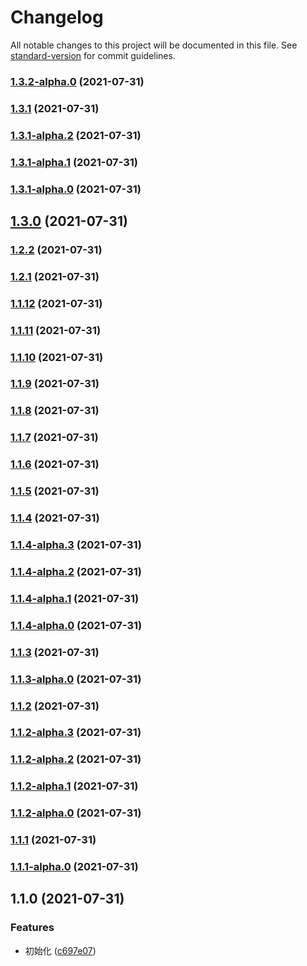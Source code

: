 # Changelog

All notable changes to this project will be documented in this file. See [standard-version](https://github.com/conventional-changelog/standard-version) for commit guidelines.

### [1.3.2-alpha.0](https://github.com/zzfn/wahaha/compare/v1.3.1...v1.3.2-alpha.0) (2021-07-31)

### [1.3.1](https://github.com/zzfn/wahaha/compare/v1.3.1-alpha.2...v1.3.1) (2021-07-31)

### [1.3.1-alpha.2](https://github.com/zzfn/wahaha/compare/v1.3.1-alpha.1...v1.3.1-alpha.2) (2021-07-31)

### [1.3.1-alpha.1](https://github.com/zzfn/wahaha/compare/v1.3.1-alpha.0...v1.3.1-alpha.1) (2021-07-31)

### [1.3.1-alpha.0](https://github.com/zzfn/wahaha/compare/v1.3.0...v1.3.1-alpha.0) (2021-07-31)

## [1.3.0](https://github.com/zzfn/wahaha/compare/v1.2.2...v1.3.0) (2021-07-31)

### [1.2.2](https://github.com/zzfn/wahaha/compare/v1.2.1...v1.2.2) (2021-07-31)

### [1.2.1](https://github.com/zzfn/wahaha/compare/v1.2.0...v1.2.1) (2021-07-31)

### [1.1.12](https://github.com/zzfn/wahaha/compare/v1.1.11...v1.1.12) (2021-07-31)

### [1.1.11](https://github.com/zzfn/wahaha/compare/v1.1.10...v1.1.11) (2021-07-31)

### [1.1.10](https://github.com/zzfn/wahaha/compare/v1.1.9...v1.1.10) (2021-07-31)

### [1.1.9](https://github.com/zzfn/wahaha/compare/v1.1.8...v1.1.9) (2021-07-31)

### [1.1.8](https://github.com/zzfn/wahaha/compare/v1.1.7...v1.1.8) (2021-07-31)

### [1.1.7](https://github.com/zzfn/wahaha/compare/v1.1.6...v1.1.7) (2021-07-31)

### [1.1.6](https://github.com/zzfn/wahaha/compare/v1.1.5...v1.1.6) (2021-07-31)

### [1.1.5](https://github.com/zzfn/wahaha/compare/v1.1.4...v1.1.5) (2021-07-31)

### [1.1.4](https://github.com/zzfn/wahaha/compare/v1.1.4-alpha.3...v1.1.4) (2021-07-31)

### [1.1.4-alpha.3](https://github.com/zzfn/wahaha/compare/v1.1.4-alpha.2...v1.1.4-alpha.3) (2021-07-31)

### [1.1.4-alpha.2](https://github.com/zzfn/wahaha/compare/v1.1.4-alpha.1...v1.1.4-alpha.2) (2021-07-31)

### [1.1.4-alpha.1](https://github.com/zzfn/wahaha/compare/v1.1.4-alpha.0...v1.1.4-alpha.1) (2021-07-31)

### [1.1.4-alpha.0](https://github.com/zzfn/wahaha/compare/v1.1.3...v1.1.4-alpha.0) (2021-07-31)

### [1.1.3](https://github.com/zzfn/wahaha/compare/v1.1.3-alpha.0...v1.1.3) (2021-07-31)

### [1.1.3-alpha.0](https://github.com/zzfn/wahaha/compare/v1.1.2...v1.1.3-alpha.0) (2021-07-31)

### [1.1.2](https://github.com/zzfn/wahaha/compare/v1.1.2-alpha.3...v1.1.2) (2021-07-31)

### [1.1.2-alpha.3](https://github.com/zzfn/wahaha/compare/v1.1.2-alpha.2...v1.1.2-alpha.3) (2021-07-31)

### [1.1.2-alpha.2](https://github.com/zzfn/wahaha/compare/v1.1.2-alpha.1...v1.1.2-alpha.2) (2021-07-31)

### [1.1.2-alpha.1](https://github.com/zzfn/wahaha/compare/v1.1.2-alpha.0...v1.1.2-alpha.1) (2021-07-31)

### [1.1.2-alpha.0](https://github.com/zzfn/wahaha/compare/v1.1.1...v1.1.2-alpha.0) (2021-07-31)

### [1.1.1](https://github.com/zzfn/wahaha/compare/v1.1.1-alpha.0...v1.1.1) (2021-07-31)

### [1.1.1-alpha.0](https://github.com/zzfn/wahaha/compare/v1.1.0...v1.1.1-alpha.0) (2021-07-31)

## 1.1.0 (2021-07-31)


### Features

* 初始化 ([c697e07](https://github.com/zzfn/wahaha/commit/c697e0763fd9249b2e46a48fe4733f798db514b8))
